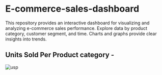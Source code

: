 # E-commerce-sales-dashboard

This repository provides an interactive dashboard for visualizing and analyzing e-commerce sales performance. Explore data by product category, customer segment, and time. Charts and graphs provide clear insights into trends.

## Units Sold Per Product category -

![usp]()
